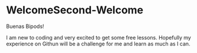 # WelcomeSecond-Welcome

Buenas Bipods!

I am new to coding and very excited to get some free lessons. Hopefully my experience on Githun will be a challenge for me and learn as much as I can.
